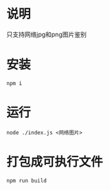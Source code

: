 # 说明

只支持网络jpg和png图片鉴别

# 安装 
```
npm i
```
# 运行
```
node ./index.js <网络图片>
```
# 打包成可执行文件
```
npm run build
```